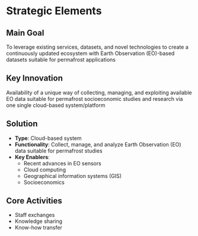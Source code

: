 # Strategic Elements

## Main Goal
To leverage existing services, datasets, and novel technologies to create a continuously updated ecosystem with Earth Observation (EO)-based datasets suitable for permafrost applications

## Key Innovation
Availability of a unique way of collecting, managing, and exploiting available EO data suitable for permafrost socioeconomic studies and research via one single cloud-based system/platform

## Solution
- **Type**: Cloud-based system
- **Functionality**: Collect, manage, and analyze Earth Observation (EO) data suitable for permafrost studies
- **Key Enablers**:
    - Recent advances in EO sensors
    - Cloud computing
    - Geographical information systems (GIS)
    - Socioeconomics

## Core Activities
- Staff exchanges
- Knowledge sharing
- Know-how transfer
